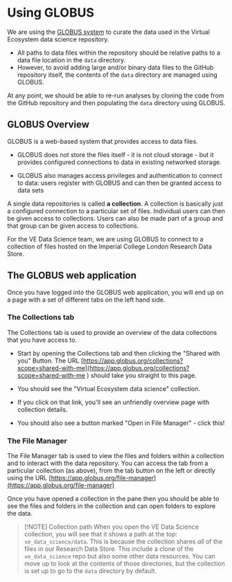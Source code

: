 # Using GLOBUS

We are using the [GLOBUS system](https://www.globus.org/) to curate the data used in the
Virtual Ecosystem data science repository.

* All paths to data files within the repository should be relative paths to a data file
  location in the `data` directory.
* However, to avoid adding large and/or binary data files to the GitHub repository
  itself, the contents of the `data` directory are managed using GLOBUS.

At any point, we should be able to re-run analyses by cloning the code from the GitHub
repository and then populating the `data` directory using GLOBUS.

## GLOBUS Overview

GLOBUS is a web-based system that provides access to data files.

* GLOBUS does not store the files itself - it is not cloud storage - but it
  provides configured connections to data in existing networked storage.

* GLOBUS also manages access privileges and authentication to connect to data: users
  register with GLOBUS and can then be granted access to data sets

A single data repositories is called **a collection**. A collection is basically just a
configured connection to a particular set of files. Individual users can then be given
access to collections. Users can also be made part of a group and that group can be
given access to collections.

For the VE Data Science team, we are using GLOBUS to connect to a collection of files
hosted on the Imperial College London Research Data Store.

## The GLOBUS web application

Once you have logged into the GLOBUS web application, you will end up on a page with a
set of different tabs on the left hand side.

### The Collections tab

The Collections tab is used to provide an overview of the data collections that you have
access to.

* Start by opening the Collections tab and then clicking the "Shared with you" Button.
  The URL
  [https://app.globus.org/collections?scope=shared-with-me](https://app.globus.org/collections?scope=shared-with-me
  ) should take you straight to this page.

* You should see the "Virtual Ecosystem data science" collection.
* If you click on that link, you'll see an unfriendly overview page with collection
  details.
* You should also see a button marked "Open in File Manager" - click this!

### The File Manager

The File Manager tab is used to view the files and folders within a collection and to
interact with the data repository. You can access the tab from a particular collection
(as above), from the tab button on the left or directly using the URL
[https://app.globus.org/file-manager](https://app.globus.org/file-manager)

Once you have opened a collection in the pane then you should be able to see the files
and folders in the collection and can open folders to explore the data.

> [!NOTE] Collection path
> When you open the VE Data Science collection, you will see that it shows a path at the
> top: `ve_data_science/data`. This is because the collection shares _all_ of the files
> in our Research Data Store. This include a clone of the `ve_data_science` repo but
> also some other data resources. You can move up to look at the contents of those
> directories, but the collection is set up to go to the `data` directory by default.
